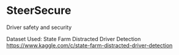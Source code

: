 # SteerSecure
Driver safety and security

Dataset Used: State Farm Distracted Driver Detection
https://www.kaggle.com/c/state-farm-distracted-driver-detection
